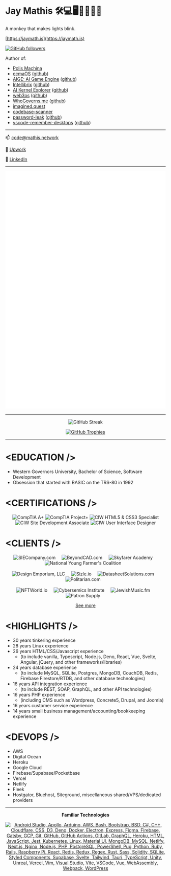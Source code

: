 <!-- markdownlint-disable MD033 -->

# Jay Mathis 🛠️💻🖥️👨‍💻👨‍🎓 

A monkey that makes lights blink.

[https://jaymath.is](https://jaymath.is)

[![GitHub followers](https://img.shields.io/github/followers/mathiscode.svg?style=social&label=Follow&maxAge=30000&r=5465465)](https://github.com/mathiscode?tab=followers)

Author of:

- [Polis Machina](https://polismachina.com)
- [ecmaOS](https://ecmaos.sh) ([github](https://github.com/ecmaos/ecmaos))
- [AIGE: AI Game Engine](https://aige.games) ([github](https://github.com/mathiscode/aige))
- [Intellibrix](https://intellibrix.dev) ([github](https://github.com/intellibrix/intellibrix))
- [AI Kernel Explorer](https://pypi.org/project/ai-kernel-explorer/) ([github](https://github.com/mathiscode/ai-kernel-explorer))
- [web3os](https://web3os.sh) ([github](https://github.com/web3os-org/kernel))
- [WhoGoverns.me](https://whogoverns.me) ([github](https://github.com/mathiscode/whogoverns.me))
- [imagined.quest](https://imagined.quest)
- [codebase-scanner](https://github.com/mathiscode/codebase-scanner#readme)
- [password-leak](https://www.npmjs.com/package/@mathiscode/password-leak#readme) ([github](https://github.com/mathiscode/password-leak))
- [vscode-remember-desktops](https://github.com/mathiscode/vscode-remember-desktops) ([github](https://github.com/mathiscode/vscode-remember-desktops))

---

📫 [code@mathis.network](mailto:code@mathis.network)

🔗 [Upwork](https://www.upwork.com/freelancers/jrmathis)

🔗 [LinkedIn](https://www.linkedin.com/in/jrmathis)

---

![Metrics](https://github.com/mathiscode/mathiscode/blob/master/github-metrics.svg)

---

<p align="center">
    <img alt="GitHub Streak" align="center" src="https://github-readme-streak-stats.herokuapp.com/?user=mathiscode&theme=merko&hide_border=true&mode=weekly" />
</p>

<p align="center">
    <a href="https://github.com/ryo-ma/github-profile-trophy">
        <img alt="GitHub Trophies" src="https://github-profile-trophy.vercel.app/?username=mathiscode&theme=onedark&column=-1&rank=-C" />
    </a>
</p>

---

# &lt;EDUCATION /&gt;

- Western Governors University, Bachelor of Science, Software Development
- Obsession that started with BASIC on the TRS-80 in 1992

# &lt;CERTIFICATIONS /&gt;

<div align="center">
    <img src="https://jaymath.is/images/comptia-aplus.png" alt="CompTIA A+" width="150" height="150">
    <img src="https://jaymath.is/images/comptia-projectplus.png" alt="CompTIA Project+" width="150" height="150">
    <img src="https://jaymath.is/images/ciw-html5css3.png" alt="CIW HTML5 & CSS3 Specialist" width="150" height="150">
    <img src="https://jaymath.is/images/ciw-site.png" alt="CIW Site Development Associate" width="150" height="150">
    <img src="https://jaymath.is/images/ciw-ui.png" alt="CIW User Interface Designer" width="150" height="150">
</div>

# &lt;CLIENTS /&gt;

<div align="center">
    <img src="https://jaymath.is/images/sie.png" alt="SIECompany.com" width="170">&nbsp;&nbsp;&nbsp;&nbsp;
    <img src="https://jaymath.is/images/beyondcad.png" alt="BeyondCAD.com" width="170">&nbsp;&nbsp;&nbsp;&nbsp;
    <img src="https://jaymath.is/images/skyfarer-academy.png" alt="Skyfarer Academy" width="170">&nbsp;&nbsp;&nbsp;&nbsp;
    <img src="https://jaymath.is/images/young-farmers.png" alt="National Young Farmer's Coalition" width="170">&nbsp;&nbsp;&nbsp;&nbsp;
</div>
<br />
<div align="center">
    <img src="https://jaymath.is/images/design-emporium.png" alt="Design Emporium, LLC" width="170">&nbsp;&nbsp;&nbsp;&nbsp;
    <img src="https://jaymath.is/images/sizle.png" alt="Sizle.io" width="170">&nbsp;&nbsp;&nbsp;&nbsp;
    <img src="https://jaymath.is/images/datasheet-solutions.png" alt="DatasheetSolutions.com" width="170">&nbsp;&nbsp;&nbsp;&nbsp;
    <img src="https://jaymath.is/images/politarian.png" alt="Politarian.com" width="170">&nbsp;&nbsp;&nbsp;&nbsp;
</div>
<br />
<div align="center">
    <img src="https://jaymath.is/images/nftworld.png" alt="NFTWorld.io" width="170">&nbsp;&nbsp;&nbsp;&nbsp;
    <img src="https://jaymath.is/images/em.png" alt="Cybersemics Institute" width="170">&nbsp;&nbsp;&nbsp;&nbsp;
    <img src="https://jaymath.is/images/jewish-music.png" alt="JewishMusic.fm" width="170">&nbsp;&nbsp;&nbsp;&nbsp;
    <img src="https://jaymath.is/images/patron-supply.png" alt="Patron Supply" width="170">&nbsp;&nbsp;&nbsp;&nbsp;
</div>

<p align="center">
    <a href="https://jaymath.is">See more</a>
</p>

# &lt;HIGHLIGHTS /&gt;

- 30 years tinkering experience
- 28 years Linux experience
- 26 years HTML/CSS/Javascript experience
  - (to include vanilla, Typescript, Node.js, Deno, React, Vue, Svelte, Angular, jQuery, and other frameworks/libraries)
- 24 years database experience
  - (to include MySQL, SQLite, Postgres, MongoDB, CouchDB, Redis, Firebase Firestore/RTDB, and other database technologies)
- 16 years API integration experience
  - (to include REST, SOAP, GraphQL, and other API technologies)
- 16 years PHP experience
  - (including CMS such as Wordpress, Concrete5, Drupal, and Joomla)
- 16 years customer service experience
- 14 years small business management/accounting/bookkeeping experience

# &lt;DEVOPS /&gt;

- AWS
- Digital Ocean
- Heroku
- Google Cloud
- Firebase/Supabase/Pocketbase
- Vercel
- Netlify
- Fleek
- Hostgator, Bluehost, Siteground, miscellaneous shared/VPS/dedicated providers

---

<p align="center"><strong>Familiar Technologies</strong></p>
<p align="center">
  <a href="https://skillicons.dev">
    <img alt="Android Studio, Apollo, Arduino, AWS, Bash, Bootstrap, BSD, C#, C++, Cloudflare, CSS, D3, Deno, Docker, Electron, Express, Figma, Firebase, Gatsby, GCP, Git, GitHub, GitHub Actions, GitLab, GraphQL, Heroku, HTML, JavaScript, Jest, Kubernetes, Linux, Material UI, MongoDB, MySQL, Netlify, Next.js, Nginx, Node.js, PHP, PostgreSQL, PowerShell, Pug, Python, Ruby, Rails, Raspberry Pi, React, Redis, Redux, Regex, Rust, Sass, Solidity, SQLite, Styled Components, Supabase, Svelte, Tailwind, Tauri, TypeScript, Unity, Unreal, Vercel, Vim, Visual Studio, Vite, VSCode, Vue, WebAssembly, Webpack, WordPress" src="https://skillicons.dev/icons?i=androidstudio,apollo,arduino,aws,bash,bootstrap,bsd,cs,cpp,cloudflare,css,d3,deno,bots,docker,dotnet,electron,express,figma,firebase,gatsby,gcp,git,github,githubactions,gitlab,graphql,heroku,html,js,jest,kubernetes,linux,md,materialui,mongodb,mysql,netlify,nextjs,nginx,nodejs,php,postgres,powershell,pug,py,ruby,rails,raspberrypi,react,redis,redux,regex,rust,sass,solidity,sqlite,styledcomponents,supabase,svelte,svg,tailwind,tauri,ts,unity,unreal,vercel,vim,visualstudio,vite,vscode,vue,wasm,webpack,wordpress" />
  </a>
</p>

<!--
<p align="center">
    <img align="center" src="https://github-readme-streak-stats.herokuapp.com/?user=mathiscode&theme=merko&hide_border=true&mode=weekly" />
</p>

<p align="center">
    <a href="https://github.com/ryo-ma/github-profile-trophy">
        <img src="https://github-profile-trophy.vercel.app/?username=mathiscode&theme=onedark&column=-1&rank=-C" />
    </a>
</p>
-->

<!--
| Stats |     | Languages |
| ----- | --- | --------- |
| [![Stats](https://github-readme-stats.vercel.app/api?username=mathiscode&theme=blue-green)](https://github.com/mathiscode) | | [![Languages](https://github-readme-stats.vercel.app/api/top-langs/?username=mathiscode&theme=blue-green)](https://github.com/mathiscode) |
-->

<!--[![Stats](https://github-readme-stats.vercel.app/api?username=mathiscode&theme=blue-green)](https://github.com/mathiscode)-->

<!--![Metrics](https://github.com/mathiscode/mathiscode/blob/master/github-metrics.svg)-->
